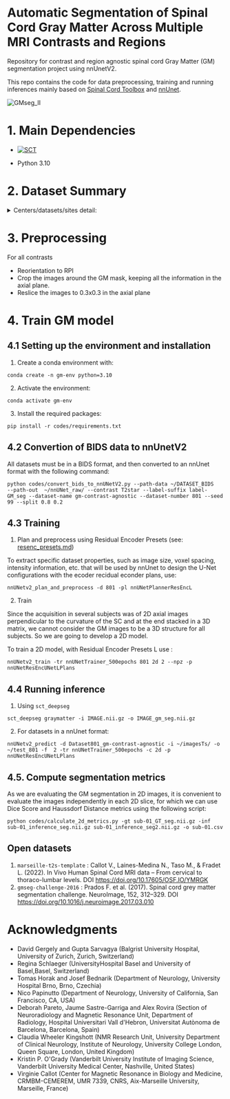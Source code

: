 # Automatic Segmentation of Spinal Cord Gray Matter Across Multiple MRI Contrasts and Regions

Repository for contrast and region agnostic spinal cord Gray Matter (GM) segmentation project using nnUnetV2.

This repo contains the code for data preprocessing, training and running inferences mainly based on [Spinal Cord Toolbox](https://spinalcordtoolbox.com/stable/index.html) and [nnUnet](https://github.com/MIC-DKFZ/nnUNet).


![GMseg_II](https://github.com/user-attachments/assets/e47e745d-4917-4064-9486-9958149e3514)



# 1. Main Dependencies

- [![SCT](https://img.shields.io/badge/SCT-6.5-green)](https://github.com/spinalcordtoolbox/spinalcordtoolbox/releases/tag/6.5)

- Python 3.10

# 2. Dataset Summary

<details>
  <summary> Centers/datasets/sites detail: </summary>
   
**Table 01 :**      Data with manual segmentations
| Dataset               | Sequence         |Category         | Region           | In-plane res.    | 
|-------------------------|------------------|----------------|-------------------------|--------------------------|
| [marseille-t2s-template](https://doi.org/10.17605/OSF.IO/YMRGK) | 3T T2starw      | HC               | cervical, torax, lumbar | 0.47x0.47               | 
| [gmseg-challenge-2016](http://niftyweb.cs.ucl.ac.uk/program.php?p=CHALLENGE)   | 3T T2starw        |HC               | cervical           | 0.6×0.6         | 
| inspired               | 3T T2starw         | HC DCM SCI       | cervical             | 0.5×0.5       | 
| lumbar-vanderbilt      | 3T T2starw       | HC               | lumbar                 | 0.3×0.3           | 
| sct-testing-large      | 3T T2starw        | HC MS DCM   | cervical sup. and inf.  (2 runs)  | 0.5×0.5         | 
| sct-testing-large     | 3T MTR     | HC MS DCM   | cervical sup. and inf. (2 runs)  | 0.9×0.9       | 
| dcm-brno               | 3T T1w ax        | HC               | cervical                   | 0.35×0.35             | 
| hc-ucsf-psir           | 3T PSIR ax         | HC               | C3                         | 0.8x0.8                 | 
| marseille-7T-T2star    | 7T T2starw        |  HC MS ALS        | cervical       | 0.18x0.18  0.22x0.22 | 
| marseille-7T-MP2RAGE     | 7T UNIT1   | HC MS ALS AMS    | cervical sup. and inf.  (2 runs)   | 0.3x0.3       |    
| marseille-7T-MP2RAGE     | 7T T1map       | HC MS ALS AMS    | cervical sup. and inf. (2 runs)    | 0.3x0.3           |  
| ms-barcelona-psir      | 3T PSIR ax      | HC MS        | C3                  | 0.78×0.78           | 
| hc-lumbar-zurich      | 3T T2starw       | HC               | lumbar                 | 0.5×0.5           | 
| als-basel-ramira      | 3T rAMIRA       | HC ALS PPS SMA       | cervical and lumbar                 | 0.5×0.5           | 
| umass-ms-ge-pioneer3      | 3T PDw       | HC               | cervical            | 0.37×0.37           | 
| umass-siemens-espree1.5      | 1.5T PDw       | HC               | cervica          | 0.39×0.39           | 
| ms-karolinska-2020      | 3T T2star       | MS               | cervical         | 0.35×0.35           | 
| ms-basel-2020      | 3T T2star       | MS           | cervical          | 0.35×0.35           | 
| levin-stroke      | 3T T2star       | Stroke        | cervical                 | 0.5×0.5           | 
| philadelphia-pediatric   | 3T T2star       | Pediatric       | cervical                 | 0.5×0.5           | 
| vanderbilt-7t-swi      | 7T T2star       | HC MS         | cervical                 | 0.29×0.29      | 
| vanderbilt-7t-swi      | 7T QSM       | HC MS         | cervical                 | 0.29×0.29      | 
| vanderbilt-7t-swi      | 7T SWI       | HC MS         | cervical                 | 0.29×0.29      | 

</details>


# 3. Preprocessing
For all contrasts 
- Reorientation to RPI
- Crop the images around the GM mask, keeping all the information in the axial plane.
- Reslice the images to 0.3x0.3 in the axial plane

# 4. Train GM model
## 4.1 Setting up the environment and installation 
1. Create a conda environment with:
```
conda create -n gm-env python=3.10
```

2. Activate the environment:
```
conda activate gm-env
```
3. Install the required packages:
```
pip install -r codes/requirements.txt
```
## 4.2 Convertion of BIDS data to nnUnetV2 
All datasets must be in a BIDS format, and then converted to an nnUnet format with the following command: 
```
python codes/convert_bids_to_nnUNetV2.py --path-data ~/DATASET_BIDS   --path-out  ~/nnUNet_raw/ --contrast T2star --label-suffix label-GM_seg --dataset-name gm-contrast-agnostic --dataset-number 801 --seed 99 --split 0.8 0.2 
```
## 4.3 Training 
1. Plan and preprocess using Residual Encoder Presets (see: [resenc_presets.md](https://github.com/MIC-DKFZ/nnUNet/blob/master/documentation/resenc_presets.md))

To extract specific dataset properties, such as image size, voxel spacing, intensity information, etc. that will be used by nnUnet to design the U-Net configurations with the ecoder recidual econder plans, use: 
```
nnUNetv2_plan_and_preprocess -d 801 -pl nnUNetPlannerResEncL
```
2. Train

Since the acquisition in several subjects was of 2D axial images perpendicular to the curvature of the SC and at the end stacked in a 3D matrix, we cannot consider the GM images to be a 3D structure for all subjects. So we are going to develop a 2D model. 

To train a 2D model, with  Residual Encoder Presets L use : 
```
nnUNetv2_train -tr nnUNetTrainer_500epochs 801 2d 2 --npz -p nnUNetResEncUNetLPlans
```


## 4.4 Running inference

1. Using `sct_deepseg` 

```
sct_deepseg graymatter -i IMAGE.nii.gz -o IMAGE_gm_seg.nii.gz 
```

2. For datasets in a nnUnet format:

```
nnUNetv2_predict -d Dataset801_gm-contrast-agnostic -i ~/imagesTs/ -o ~/test_801 -f  2 -tr nnUNetTrainer_500epochs -c 2d -p nnUNetResEncUNetLPlans
```

## 4.5. Compute segmentation metrics
As we are evaluating the GM segmentation in 2D images, it is convenient to evaluate the images independently in each 2D slice, for which we can use Dice Score and Haussdorf Distance metrics using the following script:

```
python codes/calculate_2d_metrics.py -gt sub-01_GT_seg.nii.gz -inf sub-01_inference_seg.nii.gz sub-01_inference_seg2.nii.gz -o sub-01.csv
```


## Open datasets 
1. `marseille-t2s-template` : 
        Callot V., Laines-Medina N., Taso M., & Fradet L. (2022). In Vivo Human Spinal Cord MRI data – From cervical to thoraco-lumbar levels. DOI https://doi.org/10.17605/OSF.IO/YMRGK 
2. `gmseg-challenge-2016` : 
        Prados F. et al. (2017). Spinal cord grey matter segmentation challenge. NeuroImage, 152, 312–329. DOI https://doi.org/10.1016/j.neuroimage.2017.03.010 


# Acknowledgments

- David Gergely and Gupta Sarvagya (Balgrist University Hospital, University of Zurich, Zurich, Switzerland)
- Regina Schlaeger (UniversityHospital Basel and University of Basel,Basel, Switzerland)
- Tomas Horak and Josef Bednarik (Department of Neurology, University Hospital Brno, Brno, Czechia)
- Nico Papinutto (Department of Neurology, University of California, San Francisco, CA, USA)
- Deborah Pareto, Jaume Sastre-Garriga and Alex Rovira (Section of Neuroradiology and Magnetic Resonance Unit, Department of Radiology, Hospital Universitari Vall d'Hebron, Universitat Autònoma de Barcelona, Barcelona, Spain)
- Claudia Wheeler Kingshott (NMR Research Unit, University Department of Clinical Neurology, Institute of Neurology, University College London, Queen Square, London, United Kingdom)
- Kristin P. O'Grady (Vanderbilt University Institute of Imaging Science, Vanderbilt University Medical Center, Nashville, United States)
- Virginie Callot (Center for Magnetic Resonance in Biology and Medicine, CRMBM-CEMEREM, UMR 7339, CNRS, Aix-Marseille University, Marseille, France)
